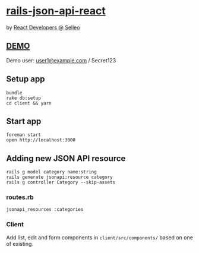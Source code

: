 # [rails-json-api-react](https://github.com/tb/rails-json-api-react)

by [React Developers @ Selleo](https://selleo.com)

## [DEMO](https://rails-json-api-react.herokuapp.com)

Demo user: user1@example.com / Secret123

## Setup app

    bundle
    rake db:setup
    cd client && yarn

## Start app

    foreman start
    open http://localhost:3000

## Adding new JSON API resource

    rails g model category name:string
    rails generate jsonapi:resource category
    rails g controller Category --skip-assets

### routes.rb

    jsonapi_resources :categories

### Client

Add list, edit and form components in `client/src/components/` based on one of existing.
